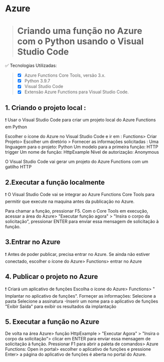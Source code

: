 
# Azure

> #  Criando uma função no Azure com o Python usando o Visual Studio Code 



✅ Tecnologias Utilizadas:
> * [x]  Azure Functions Core Tools, versão 3.x.
> * [x] Python 3.9.7
> * [x] Visual Studio Code
> * [x] Extensão Azure Functions para Visual Studio Code.

## 1. Criando o projeto local : 
  ❗ Usar o Visual Studio Code para criar um projeto local do Azure Functions em Python
  
  Escolher o ícone do Azure no Visual Studio Code e ir em : Functions> Criar Projeto> Escolher um diretório > Fornecer as informações solicitadas :
  Uma linguagem para o projeto: Python
  Um modelo para a primeira função: HTTP trigger
  Um nome de função: HttpExample
  Nível de autorização: Anonymous
  
  O Visual Studio Code vai gerar um projeto do Azure Functions com um gatilho HTTP

## 2.Executar a função localmente

❗ O Visual Studio Code vai se integrar ao Azure Functions Core Tools para permitir que execute na maquina antes da publicação no Azure.

Para chamar a função, pressionar F5. Com o Core Tools em execução, acessar a área do Azure> "Executar função agora" > "Insira o corpo da solicitação", pressionar ENTER para enviar essa mensagem de solicitação à função.


## 3.Entrar no Azure
❗ Antes de poder publicar, precisa entrar no Azure.
Se ainda não estiver conectado, escolher o ícone do Azure> Functions> entrar no Azure


## 4. Publicar o projeto no Azure
❗ Criará um aplicativo de funções 
Escolha o ícone do Azure> Functions> " Implantar no aplicativo de funções". Forneçer as informações:
 Selecione a pasta
 Selecione a assinatura
-Inserir um nome para o aplicativo de funções
"Exibir Saída" para exibir os resultados da implantação

## 5. Executar a função no Azure

  De volta na área Azure> função HttpExample >  "Executar Agora" > "Insira o corpo da solicitação"> clicar em ENTER para enviar essa mensagem de solicitação à função.
  Pressionar F1 para abrir a paleta de comandos> Azure Functions: Open in portal> escolher o aplicativo de funções e pressione Enter> a página do aplicativo de funções   é aberta no portal do Azure.



